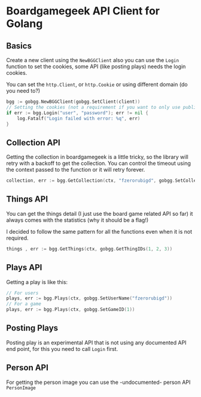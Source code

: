 Boardgamegeek API Client for Golang
===

Basics
---
Create a new client using the `NewBGGClient` also you can use the `Login` function 
to set the cookies, some API (like posting plays) needs the login cookies. 

You can set the `http.Client`, or `http.Cookie` or using different domain (do you need to?)

```go
bgg := gobgg.NewBGGClient(gobgg.SetClient(client))
// Setting the cookies (not a requirement if you want to only use public API)
if err := bgg.Login("user", "password"); err != nil {
	log.Fatalf("Login failed with error: %q", err)	
}
```
Collection API
---
Getting the collection in boardgamegeek is a little tricky, so the library will retry with a backoff
to get the collection. You can control the timeout using the context passed to the function 
or it will retry forever. 

```go 
collection, err := bgg.GetCollection(ctx, "fzerorubigd", gobgg.SetCollectionTypes(gobgg.CollectionTypeOwn))
```

Things API
---
You can get the things detail (I just use the board game related API so far) it always 
comes with the statistics (why it should be a flag!)

I decided to follow the same pattern for all the functions even when it is not required. 

```go
things , err := bgg.GetThings(ctx, gobgg.GetThingIDs(1, 2, 3))
```

Plays API
---

Getting a play is like this: 
```go 
// For users
plays, err := bgg.Plays(ctx, gobgg.SetUserName("fzerorubigd"))
// For a game
plays, err := bgg.Plays(ctx, gobgg.SetGameID(1))
```

Posting Plays
---
Posting play is an experimental API that is not using any documented API end point, for this 
you need to call `Login` first. 

Person API
---
For getting the person image you can use the -undocumented- person API `PersonImage`